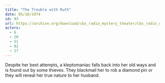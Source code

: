 ```yaml
---
title: "The Trouble with Ruth"
date: 05/16/1974
id: 93
url: https://archive.org/download/cbs_radio_mystery_theater/cbs_radio_mystery_theater-0051-0100.zip/cbs_radio_mystery_theater-0051-0100%2Fcbsrmt_0093_the_trouble_with_ruth.mp3
actors:
  - 6
  - 20
  - 51
  - 82
  - 17
---
```

Despite her best attempts, a kleptomaniac falls back into her old ways and is found out by some thieves. They blackmail her to rob a diamond pin or they will reveal her true nature to her husband.